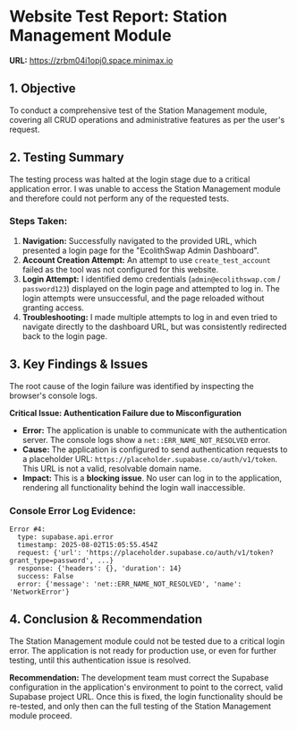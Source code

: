 
# Website Test Report: Station Management Module

**URL:** https://zrbm04i1opj0.space.minimax.io

## 1. Objective
To conduct a comprehensive test of the Station Management module, covering all CRUD operations and administrative features as per the user's request.

## 2. Testing Summary
The testing process was halted at the login stage due to a critical application error. I was unable to access the Station Management module and therefore could not perform any of the requested tests.

### Steps Taken:
1.  **Navigation:** Successfully navigated to the provided URL, which presented a login page for the "EcolithSwap Admin Dashboard".
2.  **Account Creation Attempt:** An attempt to use `create_test_account` failed as the tool was not configured for this website.
3.  **Login Attempt:** I identified demo credentials (`admin@ecolithswap.com` / `password123`) displayed on the login page and attempted to log in. The login attempts were unsuccessful, and the page reloaded without granting access.
4.  **Troubleshooting:** I made multiple attempts to log in and even tried to navigate directly to the dashboard URL, but was consistently redirected back to the login page.

## 3. Key Findings & Issues
The root cause of the login failure was identified by inspecting the browser's console logs.

**Critical Issue: Authentication Failure due to Misconfiguration**

*   **Error:** The application is unable to communicate with the authentication server. The console logs show a `net::ERR_NAME_NOT_RESOLVED` error.
*   **Cause:** The application is configured to send authentication requests to a placeholder URL: `https://placeholder.supabase.co/auth/v1/token`. This URL is not a valid, resolvable domain name.
*   **Impact:** This is a **blocking issue**. No user can log in to the application, rendering all functionality behind the login wall inaccessible.

### Console Error Log Evidence:
```
Error #4:
  type: supabase.api.error
  timestamp: 2025-08-02T15:05:55.454Z
  request: {'url': 'https://placeholder.supabase.co/auth/v1/token?grant_type=password', ...}
  response: {'headers': {}, 'duration': 14}
  success: False
  error: {'message': 'net::ERR_NAME_NOT_RESOLVED', 'name': 'NetworkError'}
```

## 4. Conclusion & Recommendation
The Station Management module could not be tested due to a critical login error. The application is not ready for production use, or even for further testing, until this authentication issue is resolved.

**Recommendation:**
The development team must correct the Supabase configuration in the application's environment to point to the correct, valid Supabase project URL. Once this is fixed, the login functionality should be re-tested, and only then can the full testing of the Station Management module proceed.
